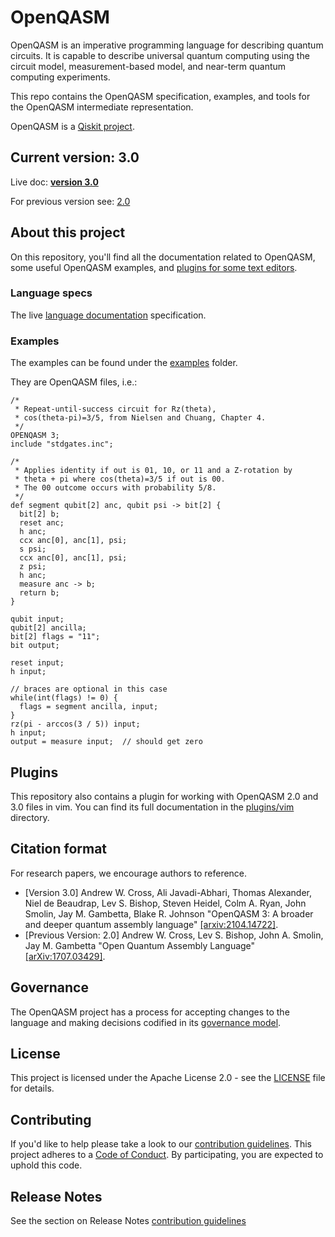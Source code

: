 # OpenQASM


OpenQASM is an imperative programming language for describing quantum circuits. It is capable to
describe universal quantum computing using the circuit model, measurement-based model,
and near-term quantum computing experiments.

This repo contains the OpenQASM specification, examples, and tools for the OpenQASM intermediate representation.

OpenQASM is a [Qiskit project](https://qiskit.org).

## Current version: **3.0**

Live doc: [**version 3.0**](https://qiskit.github.io/openqasm)

For previous version see: [2.0](https://github.com/Qiskit/openqasm/tree/OpenQASM2.x)

## About this project

On this repository, you'll find all the documentation related to OpenQASM, some useful OpenQASM examples, and [plugins for some text editors](#plugins).

### Language specs

The live [language documentation](https://qiskit.github.io/openqasm) specification.

### Examples

The examples can be found under the [examples](examples) folder.

They are OpenQASM files, i.e.:

```text
/*
 * Repeat-until-success circuit for Rz(theta),
 * cos(theta-pi)=3/5, from Nielsen and Chuang, Chapter 4.
 */
OPENQASM 3;
include "stdgates.inc";

/*
 * Applies identity if out is 01, 10, or 11 and a Z-rotation by
 * theta + pi where cos(theta)=3/5 if out is 00.
 * The 00 outcome occurs with probability 5/8.
 */
def segment qubit[2] anc, qubit psi -> bit[2] {
  bit[2] b;
  reset anc;
  h anc;
  ccx anc[0], anc[1], psi;
  s psi;
  ccx anc[0], anc[1], psi;
  z psi;
  h anc;
  measure anc -> b;
  return b;
}

qubit input;
qubit[2] ancilla;
bit[2] flags = "11";
bit output;

reset input;
h input;

// braces are optional in this case
while(int(flags) != 0) {
  flags = segment ancilla, input;
}
rz(pi - arccos(3 / 5)) input;
h input;
output = measure input;  // should get zero
```

## Plugins

This repository also contains a plugin for working with OpenQASM 2.0 and 3.0 files in vim.
You can find its full documentation in the [plugins/vim](plugins/vim) directory.

## Citation format

For research papers, we encourage authors to reference.

- [Version 3.0] Andrew W. Cross, Ali Javadi-Abhari, Thomas Alexander, Niel de Beaudrap, Lev S. Bishop, Steven Heidel, Colm A. Ryan, John Smolin, Jay M. Gambetta, Blake R. Johnson "OpenQASM 3: A broader and deeper quantum assembly language" [[arxiv:2104.14722]](https://arxiv.org/abs/2104.14722).
- [Previous Version: 2.0] Andrew W. Cross, Lev S. Bishop, John A. Smolin, Jay M. Gambetta "Open Quantum Assembly Language" [[arXiv:1707.03429]](https://arxiv.org/abs/1707.03429).

## Governance

The OpenQASM project has a process for accepting changes to the language and making decisions codified in its [governance model](governance.md).


## License

This project is licensed under the Apache License 2.0 - see the [LICENSE](./LICENSE) file for details.


## Contributing

If you'd like to help please take a look to our [contribution guidelines](CONTRIBUTING.md). This project adheres to a [Code of Conduct](./CODE_OF_CONDUCT.md). By participating, you are expected to uphold this code.

## Release Notes

See the section on Release Notes [contribution guidelines](CONTRIBUTIING.md#release-notes)
